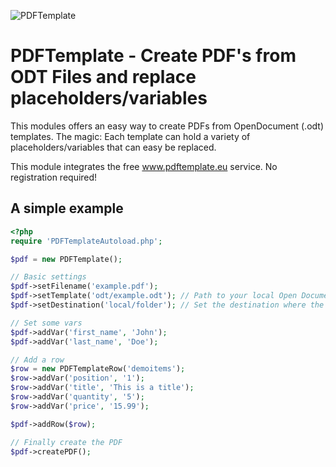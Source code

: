 ![PDFTemplate](https://raw.github.com/Kommune3/PDFTemplate/master/examples/images/pdftemplate.jpg)

# PDFTemplate - Create PDF's from ODT Files and replace placeholders/variables

This modules offers an easy way to create PDFs from OpenDocument (.odt) templates. The magic: Each template can hold a
variety of placeholders/variables that can easy be replaced.

This module integrates the free www.pdftemplate.eu service. No registration required!

## A simple example

```php
<?php
require 'PDFTemplateAutoload.php';

$pdf = new PDFTemplate();

// Basic settings
$pdf->setFilename('example.pdf');
$pdf->setTemplate('odt/example.odt'); // Path to your local Open Document Template
$pdf->setDestination('local/folder'); // Set the destination where the generated PDF should be stored

// Set some vars
$pdf->addVar('first_name', 'John');
$pdf->addVar('last_name', 'Doe');

// Add a row
$row = new PDFTemplateRow('demoitems');
$row->addVar('position', '1');
$row->addVar('title', 'This is a title');
$row->addVar('quantity', '5');
$row->addVar('price', '15.99');

$pdf->addRow($row);

// Finally create the PDF
$pdf->createPDF();
```

